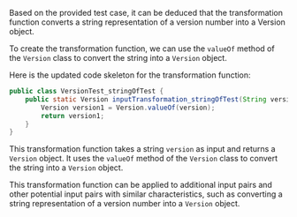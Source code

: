 Based on the provided test case, it can be deduced that the transformation function converts a string representation of a version number into a Version object.

To create the transformation function, we can use the `valueOf` method of the `Version` class to convert the string into a `Version` object.

Here is the updated code skeleton for the transformation function:

```java
public class VersionTest_stringOfTest {
    public static Version inputTransformation_stringOfTest(String version)  {
        Version version1 = Version.valueOf(version);
        return version1;
    }
}
```

This transformation function takes a string `version` as input and returns a `Version` object. It uses the `valueOf` method of the `Version` class to convert the string into a `Version` object.

This transformation function can be applied to additional input pairs and other potential input pairs with similar characteristics, such as converting a string representation of a version number into a `Version` object.